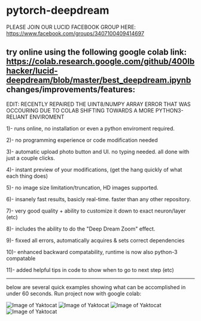 # pytorch-deepdream

PLEASE JOIN OUR LUCID FACEBOOK GROUP HERE: https://www.facebook.com/groups/3407100409414697

try online using the following google colab link:  https://colab.research.google.com/github/400lbhacker/lucid-deepdream/blob/master/best_deepdream.ipynb
changes/improvements/features:
-----------------------------------------------

EDIT: RECENTLY REPAIRED THE UINT8/NUMPY ARRAY ERROR THAT WAS OCCOURING DUE TO COLAB SHIFTING TOWARDS A MORE PYTHON3-RELIANT ENVIROMENT

1)- runs online, no installation or even a python enviroment required.

2)- no programming experience or code modification needed

3)- automatic upload photo button and UI. no typing needed. all done with just a couple clicks.

4)- instant preview of your modifications, (get the hang quickly of what each thing does)

5)- no image size limitation/truncation, HD images supported. 

6)- insanely fast results, basicly real-time. faster than any other repository.

7)- very good quality + ability to customize it down to exact neuron/layer (etc)

8)- includes the ability to do the "Deep Dream Zoom" effect. 

9)- fixxed all errors, automatically acquires & sets correct dependencies

10)- enhanced backward compatability, runtime is now also python-3 compatable  

11)- added helpful tips in code to show when to go to next step (etc)

-----------------------------------------------


below are several quick examples showing what can be accomplished in under 60 seconds.
Run project now with google colab:


![Image of Yaktocat](https://github.com/400lbhacker/pytorch-deepdream/blob/master/neuron-new5b%5D.jpg)
![Image of Yaktocat](https://github.com/400lbhacker/pytorch-deepdream/blob/master/download%20(9).jpg)
![Image of Yaktocat](https://github.com/400lbhacker/pytorch-deepdream/blob/master/download%20(46).jpg)
![Image of Yaktocat](https://github.com/400lbhacker/pytorch-deepdream/blob/master/download%20(22).jpg)

